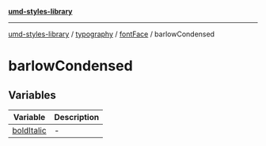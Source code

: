 [**umd-styles-library**](../../../../../README.md)

***

[umd-styles-library](../../../../../modules.md) / [typography](../../../../README.md) / [fontFace](../../README.md) / barlowCondensed

# barlowCondensed

## Variables

| Variable | Description |
| ------ | ------ |
| [boldItalic](variables/boldItalic.md) | - |
